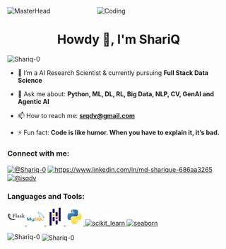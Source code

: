 ![MasterHead](https://functionup.org/wp-content/uploads/2023/02/DataScientist_FeatureImage-1024x683-1.png)
<img align="right" alt="Coding" width="300" src="https://cdn.dribbble.com/users/926537/screenshots/4502924/python-2.gif">
<h1 align="center">Howdy 👋, I'm ShariQ</h1>
<p align="left"> <img src="https://komarev.com/ghpvc/?username=Shariq-0&label=Profile%20views&color=0e75b6&style=flat" alt="Shariq-0" /> </p>

- 🌱 I’m a AI Research Scientist & currently pursuing **Full Stack Data Science**

- 💬 Ask me about: **Python, ML, DL, RL, Big Data, NLP, CV, GenAI and Agentic AI**

- 📫 How to reach me: **srqdv@gmail.com**

- ⚡ Fun fact: **Code is like humor. When you have to explain it, it’s bad.**

<h3 align="left">Connect with me:</h3>
<p align="left">
<a href="https://twitter.com/isrqdv" target="blank"><img align="center" src="https://raw.githubusercontent.com/rahuldkjain/github-profile-readme-generator/master/src/images/icons/Social/twitter.svg" alt="@Shariq-0" height="30" width="40" /></a>
<a href="https://www.linkedin.com/in/md-sharique-686aa3265/" target="blank"><img align="center" src="https://raw.githubusercontent.com/rahuldkjain/github-profile-readme-generator/master/src/images/icons/Social/linked-in-alt.svg" alt="https://www.linkedin.com/in/md-sharique-686aa3265" height="30" width="40" /></a>
<a href="https://www.hackerrank.com/isrqdv" target="blank"><img align="center" src="https://raw.githubusercontent.com/rahuldkjain/github-profile-readme-generator/master/src/images/icons/Social/hackerrank.svg" alt="@isqdv" height="30" width="40" /></a>
</p>

<h3 align="left">Languages and Tools:</h3>
<p align="left"> <a href="https://flask.palletsprojects.com/" target="_blank" rel="noreferrer"> <img src="https://raw.githubusercontent.com/devicons/devicon/master/icons/flask/flask-original-wordmark.svg" alt="flask" width="40" height="40"/> </a> <a src="https://raw.githubusercontent.com/devicons/devicon/master/icons/mongodb/mongodb-original-wordmark.svg" alt="mongodb" width="40" height="40"/> </a> <a href="https://www.mysql.com/" target="_blank" rel="noreferrer"> <img src="https://raw.githubusercontent.com/devicons/devicon/master/icons/mysql/mysql-original-wordmark.svg" alt="mysql" width="40" height="40"/> </a> <a href="https://pandas.pydata.org/" target="_blank" rel="noreferrer"> <img src="https://raw.githubusercontent.com/devicons/devicon/2ae2a900d2f041da66e950e4d48052658d850630/icons/pandas/pandas-original.svg" alt="pandas" width="40" height="40"/> </a> <a href="https://www.photoshop.com/en" target="_blank" rel="noreferrer"> <img  src="https://raw.githubusercontent.com/devicons/devicon/master/icons/python/python-original.svg" alt="python" width="40" height="40"/> </a> <a href="https://scikit-learn.org/" target="_blank" rel="noreferrer"> <img src="https://upload.wikimedia.org/wikipedia/commons/0/05/Scikit_learn_logo_small.svg" alt="scikit_learn" width="40" height="40"/> </a> <a href="https://seaborn.pydata.org/" target="_blank" rel="noreferrer"> <img src="https://seaborn.pydata.org/_images/logo-mark-lightbg.svg" alt="seaborn" width="40" height="40"/> </a> </p>

<p><img align="left" src="https://github-readme-stats.vercel.app/api/top-langs?username=Shariq-0&show_icons=true&locale=en&layout=compact" alt="Shariq-0" /></p>

<p>&nbsp;<img align="center" src="https://github-readme-stats.vercel.app/api?username=Shariq-0&show_icons=true&locale=en" alt="Shariq-0" /></p>
